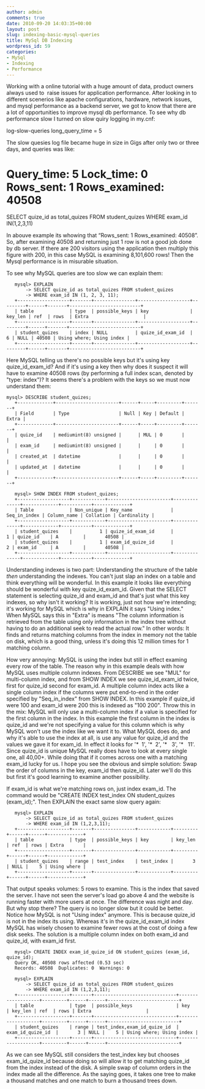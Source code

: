 ```yaml
---
author: admin
comments: true
date: 2010-09-20 14:03:35+00:00
layout: post
slug: indexing-basic-mysql-queries
title: MySql DB Indexing
wordpress_id: 59
categories:
- MySql
- Indexing
- Performance
---
```


Working with a online tutorial with a huge amount of data, product owners always used to  raise issues for application performance. After looking in to different scenerios like apache configurations, hardware, network issues, and mysql performance as a backend server, we got to know that there are a lot of opportunities to improve mysql db performance. <!--more--> To see why db performance slow I turned on slow quiry logging in my.cnf:

log-slow-queries
long_query_time = 5 

The slow quesies log file became huge in size in Gigs after only two or three days, and queries was like:

#  Query_time:   5        Lock_time:   0       Rows_sent:   1        Rows_examined:   40508

SELECT quize_id as total_quizes FROM student_quizes WHERE exam_id IN(1,2,3,11)

In abouve example its whowing that “Rows_sent:   1    Rows_examined: 40508”. So, after examining 40508 and returning just 1 row is not a good job done by db server. If there are 200 visitors using the application then multiply this figure with 200, in this case MySQL is examining 8,101,600 rows! Then the Mysql performance is in misurable situation. 

To see why MySQL queries are too slow we can explain them:

    
       mysql> EXPLAIN
           -> SELECT quize_id as total_quizes FROM student_quizes
           -> WHERE exam_id IN (1, 2, 3, 11);
       +-------------------+-------+---------------+-------------------+---------+------+-------+--------------------------+
       | table             | type  | possible_keys | key               | key_len | ref  | rows  | Extra                    |
       +-------------------+-------+---------------+-------------------+---------+------+-------+--------------------------+
       | student_quizes    | index | NULL          | quize_id_exam_id  |       6 | NULL | 40508 | Using where; Using index |
       +-------------------+-------+---------------+-------------------+---------+------+-------+--------------------------+


Here MySQL telling us    there's no possible keys but it's using key quize_id_exam_id? And if it's using a key then why does it suspect it    will have to examine 40508 rows (by performing a full index scan, denoted by "type: index")? It seems there's a    problem with the keys so we must now understand them:

    
    mysql> DESCRIBE student_quizes;
       +-------------+-----------------------+------+-----+---------+-------+
       | Field       | Type                  | Null | Key | Default | Extra |
       +-------------+-----------------------+------+-----+---------+-------+
       | quize_id    | mediumint(8) unsigned |      | MUL | 0       |       |
       | exam_id     | mediumint(8) unsigned |      |     | 0       |       |
       | created_at  | datetime              |      |     | 0       |       |
       | updated_at  | datetime              |      |     | 0       |       |
       +-------------+-----------------------+------+-----+---------+-------+
    
       mysql> SHOW INDEX FROM student_quizes;
       +-------------------+------------+-----------------------+--------------+-------------+-----------+-------------+
       | Table             | Non_unique | Key_name              | Seq_in_index | Column_name | Collation | Cardinality |
       +-------------------+------------+-----------------------+--------------+-------------+-----------+-------------+
       | student_quizes    |          1 | quize_id_exam_id      |            1 | quize_id    | A         |       40508 |
       | student_quizes    |          1 | exam_id_quize_id      |            2 | exam_id     | A         |       40508 |
       +-------------------+------------+-----------------------+--------------+-------------+-----------+-------------+


Understanding indexes is two part: Understanding the structure of the table _then_ understanding the indexes. You can't just slap an index on a table and think everything will be wonderful. In this    example it looks like everything should be wonderful with key quize_id_exam_id. Given that the SELECT statement is    selecting quize_id and exam_id and that's just what this key indexes, so why isn't it working? It is working, just not    how we're intending; it's working for MySQL which is why in EXPLAIN it says "Using index." When MySQL says this    in "Extra" is means "The column information is retrieved from the table using only information in the index tree     without having to do an additional seek to read the actual row." In other words: It finds and returns matching    columns from the index in memory not the table on disk, which is a good thing, unless it's doing this 12 million    times for 1 matching column.

How very annoying: MySQL is using the index but still in effect examing every row of the table. The reason why in    this example deals with how MySQL uses multiple column indexes. From DESCRIBE we see "MUL" for multi-column    index, and from SHOW INDEX we see quize_id_exam_id twice, first for quize_id second for exam_id. A multiple    column index acts like a single column index if the columns were put end-to-end in the order specified by    "Seq_in_index" from SHOW INDEX. In this example if quize_id were 100 and exam_id were 200 this is indexed as    "100 200". Throw this in the mix: MySQL will only use a multi-column index if a value    is specified for the first column in the index. In this example the first column in the index is quize_id and    we're not specifying a value for this column which is why MySQL won't use the index like we want it to. What    MySQL does do, and why it's able to use the index at all,  is use any value for quize_id and the values we gave    it for exam_id. In effect it looks for '*  1', '*  2', '*   3', '*   11'. Since quize_id is unique MySQL really does have to look at every single one, all 40,00+. While doing that if it    comes across one with a matching exam_id lucky for us. I hope you see the obvious and simple solution: Swap    the order of columns in the key, exam_id then quize_id. Later we'll do this but first it's good learning    to examine another possibility.

If exam_id is what we're matching rows on, just index exam_id. The command would be "CREATE INDEX    test_index ON student_quizes (exam_id);". Then EXPLAIN the exact same slow query again:

    
       mysql> EXPLAIN
           -> SELECT quize_id as total_quizes FROM student_quizes
           -> WHERE exam_id IN (1,2,3,11);
       +-------------------+-------+---------------+------------+---------+------+------+-------------+
       | table             | type  | possible_keys | key        | key_len | ref  | rows | Extra       |
       +-------------------+-------+---------------+------------+---------+------+------+-------------+
       | student_quizes    | range | test_index    | test_index |       3 | NULL |    5 | Using where |
       +-------------------+-------+---------------+------------+---------+------+------+-------------+


That output speaks volumes: 5 rows to examine. This is the index that saved the server. I have not seen the server's    load go above 4 and the website is running faster with more users at once. The difference was night and day. But    why stop there? The query is no longer slow but it could be better. Notice how MySQL is not "Using index" anymore.    This is because quize_id is not in the index its using. Whereas it's in the quize_id_exam_id index MySQL has    wisely chosen to examine fewer rows at the cost of doing a few disk seeks. The solution is a multiple column index    on both exam_id and quize_id, with exam_id first.

    
       mysql> CREATE INDEX exam_id_quize_id ON student_quizes (exam_id, quize_id);
       Query OK, 40508 rows affected (0.53 sec)
       Records: 40508  Duplicates: 0  Warnings: 0
    
       mysql> EXPLAIN
           -> SELECT quize_id as total_quizes FROM student_quizes
           -> WHERE exam_id IN (1,2,3,11);
       +-------------------+-------+------------------------------+-------------------+---------+------+------+--------------------------+
       | table             | type  | possible_keys                | key               | key_len | ref  | rows | Extra                    |
       +-------------------+-------+------------------------------+-------------------+---------+------+------+--------------------------+
       | student_quizes    | range | test_index,exam_id_quize_id  | exam_id_quize_id  |       3 | NULL |    5 | Using where; Using index |
       +-------------------+-------+------------------------------+-------------------+---------+------+------+--------------------------+


As we can see MySQL still considers the test_index key but chooses exam_id_quize_id because doing so will allow    it to get matching quize_id from the index instead of the disk. A simple swap of column orders in the index made    all the difference. As the saying goes, it takes one tree to make a thousand matches and one match to burn a    thousand trees down.
